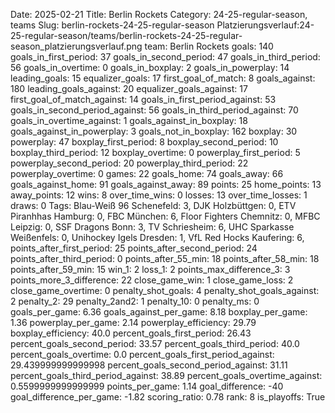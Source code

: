 Date: 2025-02-21
Title: Berlin Rockets
Category: 24-25-regular-season, teams
Slug: berlin-rockets-24-25-regular-season
Platzierungsverlauf:24-25-regular-season/teams/berlin-rockets-24-25-regular-season_platzierungsverlauf.png
team: Berlin Rockets
goals: 140
goals_in_first_period: 37
goals_in_second_period: 47
goals_in_third_period: 56
goals_in_overtime: 0
goals_in_boxplay: 2
goals_in_powerplay: 14
leading_goals: 15
equalizer_goals: 17
first_goal_of_match: 8
goals_against: 180
leading_goals_against: 20
equalizer_goals_against: 17
first_goal_of_match_against: 14
goals_in_first_period_against: 53
goals_in_second_period_against: 56
goals_in_third_period_against: 70
goals_in_overtime_against: 1
goals_against_in_boxplay: 18
goals_against_in_powerplay: 3
goals_not_in_boxplay: 162
boxplay: 30
powerplay: 47
boxplay_first_period: 8
boxplay_second_period: 10
boxplay_third_period: 12
boxplay_overtime: 0
powerplay_first_period: 5
powerplay_second_period: 20
powerplay_third_period: 22
powerplay_overtime: 0
games: 22
goals_home: 74
goals_away: 66
goals_against_home: 91
goals_against_away: 89
points: 25
home_points: 13
away_points: 12
wins: 8
over_time_wins: 0
losses: 13
over_time_losses: 1
draws: 0
Tags:  Blau-Weiß 96 Schenefeld: 3,  DJK Holzbüttgen: 0,  ETV Piranhhas Hamburg: 0,  FBC München: 6,  Floor Fighters Chemnitz: 0,  MFBC Leipzig: 0,  SSF Dragons Bonn: 3,  TV Schriesheim: 6,  UHC Sparkasse Weißenfels: 0,  Unihockey Igels Dresden: 1,  VfL Red Hocks Kaufering: 6,
points_after_first_period: 25
points_after_second_period: 24
points_after_third_period: 0
points_after_55_min: 18
points_after_58_min: 18
points_after_59_min: 15
win_1: 2
loss_1: 2
points_max_difference_3: 3
points_more_3_difference: 22
close_game_win: 1
close_game_loss: 2
close_game_overtime: 0
penalty_shot_goals: 4
penalty_shot_goals_against: 2
penalty_2: 29
penalty_2and2: 1
penalty_10: 0
penalty_ms: 0
goals_per_game: 6.36
goals_against_per_game: 8.18
boxplay_per_game: 1.36
powerplay_per_game: 2.14
powerplay_efficiency: 29.79
boxplay_efficiency: 40.0
percent_goals_first_period: 26.43
percent_goals_second_period: 33.57
percent_goals_third_period: 40.0
percent_goals_overtime: 0.0
percent_goals_first_period_against: 29.439999999999998
percent_goals_second_period_against: 31.11
percent_goals_third_period_against: 38.89
percent_goals_overtime_against: 0.5599999999999999
points_per_game: 1.14
goal_difference: -40
goal_difference_per_game: -1.82
scoring_ratio: 0.78
rank: 8
is_playoffs: True
